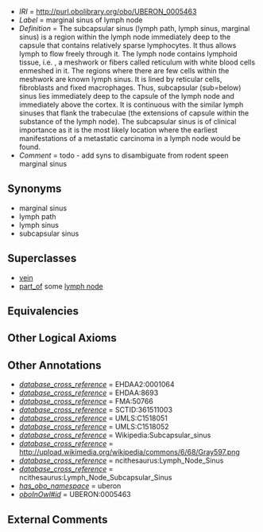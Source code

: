  * *IRI* = http://purl.obolibrary.org/obo/UBERON_0005463
 * *Label* = marginal sinus of lymph node
 * *Definition* = The subcapsular sinus (lymph path, lymph sinus, marginal sinus) is a region within the lymph node immediately deep to the capsule that contains relatively sparse lymphocytes. It thus allows lymph to flow freely through it. The lymph node contains lymphoid tissue, i.e. , a meshwork or fibers called reticulum with white blood cells enmeshed in it. The regions where there are few cells within the meshwork are known lymph sinus. It is lined by reticular cells, fibroblasts and fixed macrophages. Thus, subcapsular (sub=below) sinus lies immediately deep to the capsule of the lymph node and immediately above the cortex. It is continuous with the similar lymph sinuses that flank the trabeculae (the extensions of capsule within the substance of the lymph node). The subcapsular sinus is of clinical importance as it is the most likely location where the earliest manifestations of a metastatic carcinoma in a lymph node would be found.
 * *Comment* = todo - add syns to disambiguate from rodent speen marginal sinus

## Synonyms

 * marginal sinus
 * lymph path
 * lymph sinus
 * subcapsular sinus

## Superclasses

 * [vein](../../UBERON/38/UBERON_0001638.md)
 * [part_of](../../BFO/50/BFO_0000050.md) some [lymph node](../../UBERON/29/UBERON_0000029.md)

## Equivalencies


## Other Logical Axioms


## Other Annotations

 * *[database_cross_reference](../../ef/oboInOwl#hasDbXref.md)* = EHDAA2:0001064
 * *[database_cross_reference](../../ef/oboInOwl#hasDbXref.md)* = EHDAA:8693
 * *[database_cross_reference](../../ef/oboInOwl#hasDbXref.md)* = FMA:50766
 * *[database_cross_reference](../../ef/oboInOwl#hasDbXref.md)* = SCTID:361511003
 * *[database_cross_reference](../../ef/oboInOwl#hasDbXref.md)* = UMLS:C1518051
 * *[database_cross_reference](../../ef/oboInOwl#hasDbXref.md)* = UMLS:C1518052
 * *[database_cross_reference](../../ef/oboInOwl#hasDbXref.md)* = Wikipedia:Subcapsular_sinus
 * *[database_cross_reference](../../ef/oboInOwl#hasDbXref.md)* = http://upload.wikimedia.org/wikipedia/commons/6/68/Gray597.png
 * *[database_cross_reference](../../ef/oboInOwl#hasDbXref.md)* = ncithesaurus:Lymph_Node_Sinus
 * *[database_cross_reference](../../ef/oboInOwl#hasDbXref.md)* = ncithesaurus:Lymph_Node_Subcapsular_Sinus
 * *[has_obo_namespace](../../ce/oboInOwl#hasOBONamespace.md)* = uberon
 * *[oboInOwl#id](../../id/oboInOwl#id.md)* = UBERON:0005463

## External Comments

